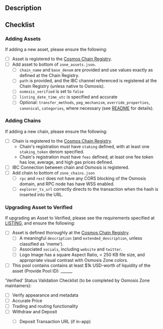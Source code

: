 ## Description

<!-- Please specify added token and its corresponding chain. (recommended one token at a time) -->
<!-- E.g., Adding chain: Bar  -->
<!-- E.g., Adding token: FOO from chain Bar  -->
<!-- E.g., See FOO/OSMO Pool 1000 -->

## Checklist

<!-- The following checklist can be ticked after Creating the PR -->

### Adding Assets

<!-- If NOT adding a new asset, please remove this 'Adding Chains' section. -->
If adding a new asset, please ensure the following:
- [ ] Asset is registered to the [Cosmos Chain Registry](https://github.com/cosmos/chain-registry).
- [ ] Add asset to bottom of `zone_assets.json`.
   - [ ] `chain_name` and `base_denom` are provided and use values exactly as defined at the Chain Registry.
   - [ ] `path` is provided, and the IBC channel referenced is registered at the Chain Registry (unless native to Osmosis).
   - [ ] `osmosis_verified` is set to `false`
   - [ ] `listing_date_time_utc` is specified and accurate
   - [ ] Optional: `transfer_methods`, `peg_mechanism`, `override_properties`, `canonical`, `categories`, where necessary (see [README](https://github.com/osmosis-labs/assetlists/tree/main?tab=readme-ov-file#how-to-add-assets) for details).

### Adding Chains

<!-- If NOT adding a new chain, please remove this 'Adding Chains' section. -->
If adding a new chain, please ensure the following:
- [ ] Chain is registered to the [Cosmos Chain Registry](https://github.com/cosmos/chain-registry).
   - Chain's registration must have `staking` defined, with at least one `staking_token` denom specified.
   - Chain's registration must have `fees` defined; at least one fee token has low, average, and high gas prices defined.
- [ ] IBC Connection between chain and Osmosis is registered.
- [ ] Add chain to bottom of `zone_chains.json`
   - [ ] `rpc` and `rest` does not have any CORS blocking of the Osmosis domain, and RPC node has have WSS enabled.
   - [ ] `explorer_tx_url` correctly directs to the transaction when the hash is inserted into the URL.

### Upgrading Asset to Verified

<!-- If NOT upgrading asset status, please remove this 'Upgrading Asset to Verified' section. -->

If upgrading an Asset to Verified, please see the requirements specified at [LISTING](https://github.com/osmosis-labs/assetlists/blob/main/LISTING.md#upgrade-asset-to-verified-status-permissioned), and ensure the following:
- [ ] Asset is defined thoroughly at the [Cosmos Chain Registry](https://github.com/cosmos/chain-registry).
   - [ ] A meaningful `description` (and `extended_description`, unless classified as 'meme').
   - [ ] Associated `socials`, including `website` and `twitter`.
   - [ ] Logo Image has a square Aspect Ratio, < 250 KB file size, and appropriate visual contrast with Osmosis Zone colors.
- [ ] This pool contains contains at least $1k USD-worth of liquidity of the asset (Provide Pool ID): ______

'Verified' Status Validation Checklist (to be completed by Osmosis Zone maintainers):
- [ ] Verify appearance and metadata
- [ ] Accurate Price
- [ ] Trading and routing functionality
- [ ] Withdraw and Deposit
   - [ ] Deposit Transaction URL (if in-app)

